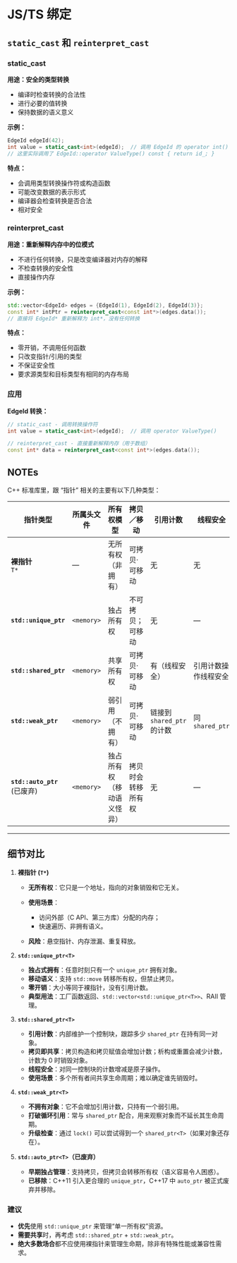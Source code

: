 # JS/TS 绑定

## `static_cast` 和 `reinterpret_cast`

### **static_cast**

**用途：安全的类型转换**
- 编译时检查转换的合法性
- 进行必要的值转换
- 保持数据的语义意义

**示例：**
```cpp
EdgeId edgeId(42);
int value = static_cast<int>(edgeId);  // 调用 EdgeId 的 operator int()
// 这里实际调用了 EdgeId::operator ValueType() const { return id_; }
```

**特点：**
- 会调用类型转换操作符或构造函数
- 可能改变数据的表示形式
- 编译器会检查转换是否合法
- 相对安全

### **reinterpret_cast**

**用途：重新解释内存中的位模式**
- 不进行任何转换，只是改变编译器对内存的解释
- 不检查转换的安全性
- 直接操作内存

**示例：**
```cpp
std::vector<EdgeId> edges = {EdgeId(1), EdgeId(2), EdgeId(3)};
const int* intPtr = reinterpret_cast<const int*>(edges.data());
// 直接将 EdgeId* 重新解释为 int*，没有任何转换
```

**特点：**
- 零开销，不调用任何函数
- 只改变指针/引用的类型
- 不保证安全性
- 要求源类型和目标类型有相同的内存布局

### **应用**

**EdgeId 转换：**
```cpp
// static_cast - 调用转换操作符
int value = static_cast<int>(edgeId);  // 调用 operator ValueType()

// reinterpret_cast - 直接重新解释内存（用于数组）
const int* data = reinterpret_cast<const int*>(edges.data());
```

## NOTEs

C++ 标准库里，跟 “指针” 相关的主要有以下几种类型：

| 指针类型                         | 所属头文件  | 所有权模型              | 拷贝／移动         | 引用计数                 | 线程安全          | 典型用途                             |
| ------------------------------ | ---------- | --------------------- | ---------------- | ----------------------  | ---------------- | ----------------------------------- |
| **裸指针**<br>`T*`              |     —      | 无所有权（非拥有）       | 可拷贝·可移动      | 无                      | 无                | 与 C 接口交互、内部临时访问             |
| **`std::unique_ptr`**          | `<memory>` | 独占所有权              | 不可拷贝；可移动   | 无                       | —                | 明确单一所有者；工厂函数返回；容器元素     |
| **`std::shared_ptr`**          | `<memory>` | 共享所有权              | 可拷贝·可移动     | 有（线程安全）             | 引用计数操作线程安全 | 需要跨多个组件／线程共享对象             |
| **`std::weak_ptr`**            | `<memory>` | 弱引用（不拥有）         | 可拷贝·可移动     | 链接到 `shared_ptr` 的计数 | 同 `shared_ptr`   | 观察者模式、打破 `shared_ptr` 循环引用  |
| **`std::auto_ptr`**<br>(已废弃) | `<memory>` | 独占所有权（移动语义怪异） | 拷贝时会转移所有权 | 无                       | —                 | C++11 前的独占智能指针，已在 C++17 移除 |

---

## 细节对比

1. **裸指针 (`T*`)**

   * **无所有权**：它只是一个地址，指向的对象销毁和它无关。
   * **使用场景**：

     * 访问外部（C API、第三方库）分配的内存；
     * 快速遍历、非拥有语义。
   * **风险**：悬空指针、内存泄漏、重复释放。

2. **`std::unique_ptr<T>`**

   * **独占式拥有**：任意时刻只有一个 `unique_ptr` 拥有对象。
   * **移动语义**：支持 `std::move` 转移所有权，但禁止拷贝。
   * **零开销**：大小等同于裸指针，没有引用计数。
   * **典型用法**：工厂函数返回、`std::vector<std::unique_ptr<T>>`、RAII 管理。

3. **`std::shared_ptr<T>`**

   * **引用计数**：内部维护一个控制块，跟踪多少 `shared_ptr` 在持有同一对象。
   * **拷贝即共享**：拷贝构造和拷贝赋值会增加计数；析构或重置会减少计数，计数为 0 时销毁对象。
   * **线程安全**：对同一控制块的计数增减是原子操作。
   * **使用场景**：多个所有者间共享生命周期；难以确定谁先销毁时。

4. **`std::weak_ptr<T>`**

   * **不拥有对象**：它不会增加引用计数，只持有一个弱引用。
   * **打破循环引用**：常与 `shared_ptr` 配合，用来观察对象而不延长其生命周期。
   * **升级检查**：通过 `lock()` 可以尝试得到一个 `shared_ptr<T>`（如果对象还存在）。

5. **`std::auto_ptr<T>`（已废弃）**

   * **早期独占管理**：支持拷贝，但拷贝会转移所有权（语义容易令人困惑）。
   * **已移除**：C++11 引入更合理的 `unique_ptr`，C++17 中 `auto_ptr` 被正式废弃并移除。

### 建议

* **优先**使用 `std::unique_ptr` 来管理“单一所有权”资源。
* **需要共享**时，再考虑 `std::shared_ptr` + `std::weak_ptr`。
* **绝大多数场合**都不应使用裸指针来管理生命期，除非有特殊性能或兼容性需求。
